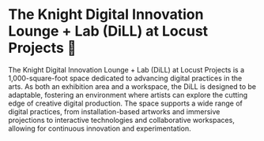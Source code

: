 # The Knight Digital Innovation Lounge + Lab (DiLL) at Locust Projects 🛜
The Knight Digital Innovation Lounge + Lab (DiLL) at Locust Projects is a 1,000-square-foot space dedicated to advancing digital practices in the arts. As both an exhibition area and a workspace, the DiLL is designed to be adaptable, fostering an environment where artists can explore the cutting edge of creative digital production. The space supports a wide range of digital practices, from installation-based artworks and immersive projections to interactive technologies and collaborative workspaces, allowing for continuous innovation and experimentation.
